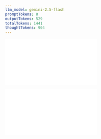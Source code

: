 ```yaml
---
llm_model: gemini-2.5-flash
promptTokens: 8
outputTokens: 529
totalTokens: 1441
thoughtTokens: 904
---
```


![@](steps/prompt.55b66e4a.md)

![@](steps/response.1c8040b0.md)